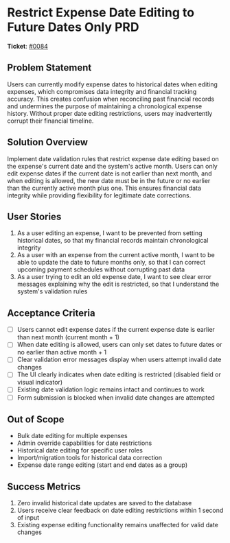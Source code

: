 # Restrict Expense Date Editing to Future Dates Only PRD

**Ticket**: [#0084](https://github.com/MarcinOrlowski/pyggy-expense-tracker/issues/84)

## Problem Statement

Users can currently modify expense dates to historical dates when editing expenses, which compromises data integrity and financial tracking accuracy. This creates confusion when reconciling past financial records and undermines the purpose of maintaining a chronological expense history. Without proper date editing restrictions, users may inadvertently corrupt their financial timeline.

## Solution Overview

Implement date validation rules that restrict expense date editing based on the expense's current date and the system's active month. Users can only edit expense dates if the current date is not earlier than next month, and when editing is allowed, the new date must be in the future or no earlier than the currently active month plus one. This ensures financial data integrity while providing flexibility for legitimate date corrections.

## User Stories

1. As a user editing an expense, I want to be prevented from setting historical dates, so that my financial records maintain chronological integrity
2. As a user with an expense from the current active month, I want to be able to update the date to future months only, so that I can correct upcoming payment schedules without corrupting past data
3. As a user trying to edit an old expense date, I want to see clear error messages explaining why the edit is restricted, so that I understand the system's validation rules

## Acceptance Criteria

- [ ] Users cannot edit expense dates if the current expense date is earlier than next month (current month + 1)
- [ ] When date editing is allowed, users can only set dates to future dates or no earlier than active month + 1
- [ ] Clear validation error messages display when users attempt invalid date changes
- [ ] The UI clearly indicates when date editing is restricted (disabled field or visual indicator)
- [ ] Existing date validation logic remains intact and continues to work
- [ ] Form submission is blocked when invalid date changes are attempted

## Out of Scope

- Bulk date editing for multiple expenses
- Admin override capabilities for date restrictions
- Historical date editing for specific user roles
- Import/migration tools for historical data correction
- Expense date range editing (start and end dates as a group)

## Success Metrics

1. Zero invalid historical date updates are saved to the database
2. Users receive clear feedback on date editing restrictions within 1 second of input
3. Existing expense editing functionality remains unaffected for valid date changes
